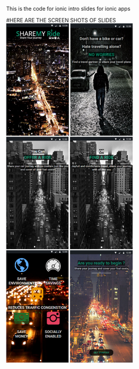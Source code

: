 
This is the code for ionic intro slides for ionic apps

#HERE ARE THE SCREEN SHOTS OF SLIDES    
<img src="src/assets/imgs/intro%201.png" height="300">
<img src="src/assets/imgs/intro%201a.png" height="300">
<img src="src/assets/imgs/intro%202.png" height="300">
<img src="src/assets/imgs/intro%203.png" height="300">
<img src="src/assets/imgs/intro%204.png" height="300">
<img src="src/assets/imgs/intro%205.png" height="300">
